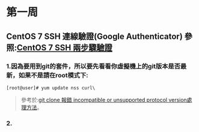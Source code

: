 # 第一周
## CentOS 7 SSH 連線驗證(Google Authenticator)  參照:[CentOS 7 SSH 兩步驟驗證](https://kenwu0310.wordpress.com/2016/12/09/centos-7-ssh-%E9%9B%99%E5%9B%A0%E7%B4%A0%E8%AA%8D%E8%AD%89-using-google-authenticator/)
### 1.因為要用到git的套件，所以要先看看你虛擬機上的git版本是否最新，如果不是請在root模式下:
```
[root@user]# yum update nss curl\
```
>參考於:[git clone 報錯 incompatible or unsupported protocol version處理方法](https://blog.csdn.net/feinifi/article/details/79629904)。
### 2.
